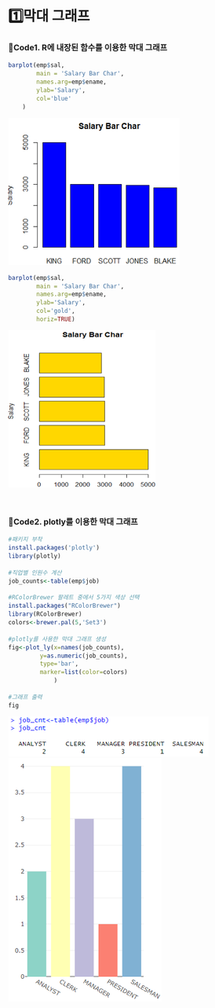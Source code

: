 # 1️⃣막대 그래프
### 📍Code1. R에 내장된 함수를 이용한 막대 그래프 

```r
barplot(emp$sal,
        main = 'Salary Bar Char',
        names.arg=emp$ename,
        ylab='Salary',
        col='blue'
	)
```
<img src="https://github.com/goguma999/R__/blob/main/_1-1.png" width=350 height=300 >

```r
barplot(emp$sal,
        main = 'Salary Bar Char',
        names.arg=emp$ename,
        ylab='Salary',
        col='gold',
        horiz=TRUE)
```
<img src="https://github.com/goguma999/R__/blob/main/_1-2.png" width=300 height=320>

&nbsp;

### 📍Code2. plotly를 이용한 막대 그래프

```r
#패키지 부착
install.packages('plotly')
library(plotly)

#직업별 인원수 계산
job_counts<-table(emp$job)

#RColorBrewer 팔레트 중에서 5가지 색상 선택
install.packages("RColorBrewer")
library(RColorBrewer)
colors<-brewer.pal(5,'Set3')

#plotly를 사용한 막대 그래프 생성
fig<-plot_ly(x=names(job_counts),
	     y=as.numeric(job_counts),
	     type='bar',
	     marker=list(color=colors)
             )

#그래프 출력
fig
```
<img src="https://github.com/goguma999/R__/blob/main/_1-3.png">
<img src="https://github.com/goguma999/R__/blob/main/_1-4.png">

&nbsp;
